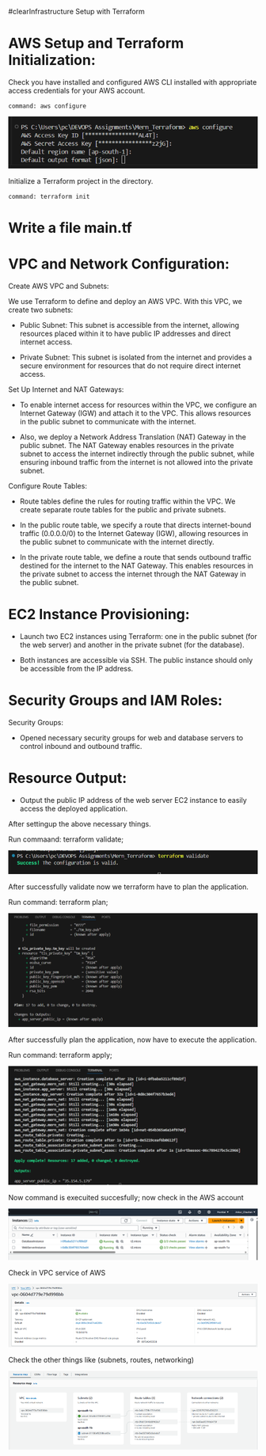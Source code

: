 #clearInfrastructure Setup with Terraform

# AWS Setup and Terraform Initialization:

Check you have installed and configured AWS CLI installed with appropriate access credentials for your AWS account.
    
    command: aws configure 

![alt text](./images/image_1.png)

Initialize a Terraform project in the directory.
    
    command: terraform init

# Write a file main.tf

# VPC and Network Configuration:
    
Create AWS VPC and Subnets:
    
We use Terraform to define and deploy an AWS VPC. With this VPC, we create two subnets:
            
 - Public Subnet: This subnet is accessible from the internet, allowing resources placed within it to have public IP addresses and direct internet access.
            
 - Private Subnet: This subnet is isolated from the internet and provides a secure environment for resources that do not require direct internet access.
    
Set Up Internet and NAT Gateways:
        
 - To enable internet access for resources within the VPC, we configure an Internet Gateway (IGW) and attach it to the VPC. This allows resources in the public subnet to communicate with the internet.
        
 - Also, we deploy a Network Address Translation (NAT) Gateway in the public subnet. The NAT Gateway enables resources in the private subnet to access the internet indirectly through the public subnet, while ensuring inbound traffic from the internet is not allowed into the private subnet.

Configure Route Tables:
    
 - Route tables define the rules for routing traffic within the VPC. We create separate route tables for the public and private subnets.

 - In the public route table, we specify a route that directs internet-bound traffic (0.0.0.0/0) to the Internet Gateway (IGW), allowing resources in the public subnet to communicate with the internet directly.

 - In the private route table, we define a route that sends outbound traffic destined for the internet to the NAT Gateway. This enables resources in the private subnet to access the internet through the NAT Gateway in the public subnet.

# EC2 Instance Provisioning:
    
 - Launch two EC2 instances using Terraform: one in the public subnet (for the web server) and another in the private subnet (for the database).

 - Both instances are accessible via SSH. The public instance should only be accessible from the IP address.

# Security Groups and IAM Roles:

Security Groups:
    
 - Opened necessary security groups for web and database servers to control inbound and outbound traffic.

# Resource Output:
    
 - Output the public IP address of the web server EC2 instance to easily access the deployed application.


After settingup the above necessary things.

Run commaand: terraform validate; 

![alt text](./images/image_2.png)

After successfully validate now we terraform have to plan the application.
    
Run command: terraform plan; 
    
![alt text](./images/image_3.png)

After  successfully plan the application, now have to execute the application.
    
Run command: terraform apply; 

![alt text](./images/image_4.png)

Now command is execuited succesfully; now check in the AWS account

![alt text](./images/image_5.png)

Check in VPC service of AWS

![alt text](./images/image_6.png)

Check the other things like (subnets, routes, networking)

![alt text](./images/image_7.png)

